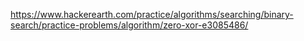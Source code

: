 https://www.hackerearth.com/practice/algorithms/searching/binary-search/practice-problems/algorithm/zero-xor-e3085486/
